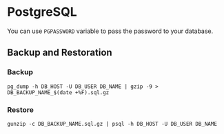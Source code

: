 # PostgreSQL

You can use `PGPASSWORD` variable to pass the password to your database.

## Backup and Restoration

### Backup

```
pg_dump -h DB_HOST -U DB_USER DB_NAME | gzip -9 > DB_BACKUP_NAME_$(date +%F).sql.gz
```

### Restore

```
gunzip -c DB_BACKUP_NAME.sql.gz | psql -h DB_HOST -U DB_USER DB_NAME
```